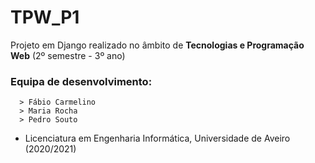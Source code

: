 # TPW_P1

Projeto em Django realizado no âmbito de **Tecnologias e Programação Web** (2º semestre - 3º ano)


### Equipa de desenvolvimento:
      > Fábio Carmelino
      > Maria Rocha
      > Pedro Souto

- Licenciatura em Engenharia Informática, Universidade de Aveiro   (2020/2021)
